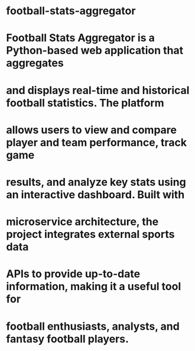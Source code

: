 # football-stats-aggregator

# Football Stats Aggregator is a Python-based web application that aggregates 
# and displays real-time and historical football statistics. The platform 
# allows users to view and compare player and team performance, track game 
# results, and analyze key stats using an interactive dashboard. Built with 
# microservice architecture, the project integrates external sports data 
# APIs to provide up-to-date information, making it a useful tool for 
# football enthusiasts, analysts, and fantasy football players.